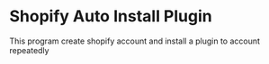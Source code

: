 # Shopify Auto Install Plugin

This program create shopify account and install a plugin to account repeatedly
